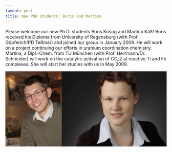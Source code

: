 ```yaml
---
layout: post
title: New PhD Students: Boris and Martina
---
```


Please welcome our new Ph.D. students Boris Kosog and Martina Käß!
Boris received his Diploma from University of Regensburg (with Prof. Göpferich/PD Teßmar) and joined our group in January 2009. 
He will work on a project continuing our efforts in uranium coordination chemistry.
Martina, a Dipl.-Chem. from TU München (with Prof. Herrmann/Dr. Schneider) will work on the catalytic activation of CO_2 at reactive Ti and Fe complexes. 
She will start her studies with us in May 2009.

![Boris and Martina](img/Boris_Martina.jpg)